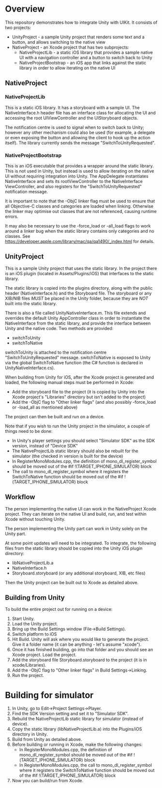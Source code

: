 # Overview

This repository demonstrates how to integrate Unity with UIKit. It consists of two projects:

* UnityProject - a sample Unity project that renders some text and a button, and allows switching to the native view
* NativeProject - an Xcode project that has two subprojects:
   * NativeProjectLib - a static iOS library that provides a sample native UI with a navigation controller and a button to switch back to Unity
   * NativeProjectBootstrap - an iOS app that links against the static library in order to allow iterating on the native UI

## NativeProject

### NativeProjectLib

This is a static iOS library. It has a storyboard with a sample UI. The NativeInterface.h header file has an interface class for allocating the UI and accessing the root UIViewController and the UIStoryboard objects.

The notification centre is used to signal when to switch back to Unity; however any other mechanism could also be used (for example, a delegate or even exposing the button and allowing the client to hook up the action itself). The library currently sends the message "SwitchToUnityRequested".

### NativeProjectBootstrap

This is an iOS executable that provides a wrapper around the static library. This is not used in Unity, but instead is used to allow iterating on the native UI without requiring integration into Unity. The AppDelegate instantiates NativeInterface and sets its rootViewController to the NativeInterface ViewController, and also registers for the "SwitchToUnityRequested" notification message.

It is important to note that the -ObjC linker flag must be used to ensure that all Objective-C classes and categories are loaded when linking. Otherwise the linker may optimise out classes that are not referenced, causing runtime errors.

It may also be necessary to use the -force_load or -all_load flags to work around a linker bug when the static library contains only categories and no classes. See https://developer.apple.com/library/mac/qa/qa1490/_index.html for details.

## UnityProject

This is a sample Unity project that uses the static library. In the project there is an iOS plugin (located in Assets/Plugins/iOS) that interfaces to the static library.

The static library is copied into the plugins directory, along with the public header (NativeInterface.h) and the Storyboard file. The storyboard or any XIB/NIB files *MUST* be placed in the Unity folder, because they are *NOT* built into the static library.

There is also a file called UnityNativeInterface.m. This file extends and overrides the default Unity AppController class in order to instantiate the NativeInterface from the static library, and provide the interface between Unity and the native code. Two methods are provided:

   * switchToUnity
   * switchToNative

switchToUnity is attached to the notification centre "SwitchToUnityRequested" message. switchToNative is exposed to Unity via the global SwitchToNative function (the C# function is declared in UnityNativeInterface.cs).

When building from Unity for iOS, after the Xcode project is generated and loaded, the following manual steps must be performed in Xcode:

* Add the storyboard file to the project (it is copied by Unity into the Xcode project's "Libraries" directory but isn't added to the project)
* Add the -ObjC flag to "Other linker flags" (and also possibly -force_load or -load_all as mentioned above)

The project can then be built and run on a device.

Note that if you wish to run the Unity project in the simulator, a couple of things need to be done:

* In Unity's player settings you should select "Simulator SDK" as the SDK version, instead of "Device SDK"
* The NativeProjectLib static library should also be rebuilt for the simulator (the checked in version is built for the device)
* In RegisterMonoModules.cpp, the definition of mono_dl_register_symbol should be moved out of the #if !(TARGET_IPHONE_SIMULATOR) block
* The call to mono_dl_register_symbol where it registers the SwitchToNative function should be moved out of the #if !(TARGET_IPHONE_SIMULATOR) block

## Workflow

The person implementing the native UI can work in the NativeProject Xcode project. They can iterate on the native UI and build, run, and test within Xcode without touching Unity.

The person implementing the Unity part can work in Unity solely on the Unity part.

At some point updates will need to be integrated. To integrate, the following files from the static library should be copied into the Unity iOS plugin directory:

* libNativeProjectLib.a
* NativeInterface.h
* Storyboard.storyboard (or any additional storyboard, XIB, etc files)

Then the Unity project can be built out to Xcode as detailed above.

## Building from Unity

To build the entire project out for running on a device:

1. Start Unity.
2. Load the Unity project.
3. Bring up the Build Settings window (File->Build Settings).
4. Switch platform to iOS
5. Hit Build. Unity will ask where you would like to generate the project. Give it a folder name (it can be anything - let's assume "xcode").
6. Once it has finished building, go into that folder and you should see an Xcode project. Load the project.
7. Add the storyboard file Storyboard.storyboard to the project (it is in xcode/Libraries).
8. Add the -ObjC flag to "Other linker flags" in Build Settings->Linking.
9. Run the project.

# Building for simulator

1. In Unity, go to Edit->Project Settings->Player.
2. Find the SDK Version setting and set it to "Simulator SDK".
3. Rebuild the NativeProjectLib static library for simulator (instead of device).
4. Copy the static library (libNativeProjectLib.a) into the Plugins/iOS directory in Unity.
5. Build from Unity as detailed above.
6. Before building or running in Xcode, make the following changes:
   - In RegisterMonoModules.cpp, the definition of mono_dl_register_symbol should be moved out of the #if !(TARGET_IPHONE_SIMULATOR) block
   - In RegisterMonoModules.cpp, the call to mono_dl_register_symbol where it registers the SwitchToNative function should be moved out of the #if !(TARGET_IPHONE_SIMULATOR) block
7. Now you can build/run from Xcode.
